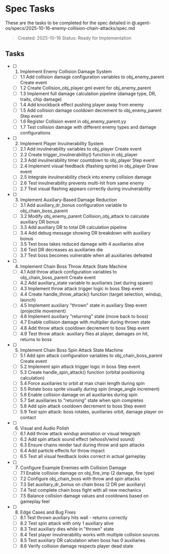 # Spec Tasks

These are the tasks to be completed for the spec detailed in @.agent-os/specs/2025-10-16-enemy-collision-chain-attacks/spec.md

> Created: 2025-10-16
> Status: Ready for Implementation

## Tasks

- [ ] 1. Implement Enemy Collision Damage System
  - [ ] 1.1 Add collision damage configuration variables to obj_enemy_parent Create event
  - [ ] 1.2 Create Collision_obj_player.gml event for obj_enemy_parent
  - [ ] 1.3 Implement full damage calculation pipeline (damage type, DR, traits, chip damage)
  - [ ] 1.4 Add knockback effect pushing player away from enemy
  - [ ] 1.5 Add collision damage cooldown decrement to obj_enemy_parent Step event
  - [ ] 1.6 Register Collision event in obj_enemy_parent.yy
  - [ ] 1.7 Test collision damage with different enemy types and damage configurations

- [ ] 2. Implement Player Invulnerability System
  - [ ] 2.1 Add invulnerability variables to obj_player Create event
  - [ ] 2.2 Create trigger_invulnerability() function in obj_player
  - [ ] 2.3 Add invulnerability timer countdown to obj_player Step event
  - [ ] 2.4 Implement visual feedback (flashing sprite) in obj_player Draw event
  - [ ] 2.5 Integrate invulnerability check into enemy collision damage
  - [ ] 2.6 Test invulnerability prevents multi-hit from same enemy
  - [ ] 2.7 Test visual flashing appears correctly during invulnerability

- [ ] 3. Implement Auxiliary-Based Damage Reduction
  - [ ] 3.1 Add auxiliary_dr_bonus configuration variable to obj_chain_boss_parent
  - [ ] 3.2 Modify obj_enemy_parent Collision_obj_attack to calculate auxiliary DR bonus
  - [ ] 3.3 Add auxiliary DR to total DR calculation pipeline
  - [ ] 3.4 Add debug message showing DR breakdown with auxiliary bonus
  - [ ] 3.5 Test boss takes reduced damage with 4 auxiliaries alive
  - [ ] 3.6 Test DR decreases as auxiliaries die
  - [ ] 3.7 Test boss becomes vulnerable when all auxiliaries defeated

- [ ] 4. Implement Chain Boss Throw Attack State Machine
  - [ ] 4.1 Add throw attack configuration variables to obj_chain_boss_parent Create event
  - [ ] 4.2 Add auxiliary_state variable to auxiliaries (set during spawn)
  - [ ] 4.3 Implement throw attack trigger logic in boss Step event
  - [ ] 4.4 Create handle_throw_attack() function (target selection, windup, launch)
  - [ ] 4.5 Implement auxiliary "thrown" state in auxiliary Step event (projectile movement)
  - [ ] 4.6 Implement auxiliary "returning" state (move back to boss)
  - [ ] 4.7 Enable collision damage with multiplier during thrown state
  - [ ] 4.8 Add throw attack cooldown decrement to boss Step event
  - [ ] 4.9 Test throw attack: auxiliary flies at player, damages on hit, returns to boss

- [ ] 5. Implement Chain Boss Spin Attack State Machine
  - [ ] 5.1 Add spin attack configuration variables to obj_chain_boss_parent Create event
  - [ ] 5.2 Implement spin attack trigger logic in boss Step event
  - [ ] 5.3 Create handle_spin_attack() function (orbital positioning calculation)
  - [ ] 5.4 Force auxiliaries to orbit at max chain length during spin
  - [ ] 5.5 Rotate boss sprite visually during spin (image_angle increment)
  - [ ] 5.6 Enable collision damage on all auxiliaries during spin
  - [ ] 5.7 Set auxiliaries to "returning" state when spin completes
  - [ ] 5.8 Add spin attack cooldown decrement to boss Step event
  - [ ] 5.9 Test spin attack: boss rotates, auxiliaries orbit, damage player on contact

- [ ] 6. Visual and Audio Polish
  - [ ] 6.1 Add throw attack windup animation or visual telegraph
  - [ ] 6.2 Add spin attack sound effect (whoosh/wind sound)
  - [ ] 6.3 Ensure chains render taut during throw and spin attacks
  - [ ] 6.4 Add particle effects for throw impact
  - [ ] 6.5 Test all visual feedback looks correct in actual gameplay

- [ ] 7. Configure Example Enemies with Collision Damage
  - [ ] 7.1 Enable collision damage on obj_fire_imp (2 damage, fire type)
  - [ ] 7.2 Configure obj_chain_boss with throw and spin attacks
  - [ ] 7.3 Set auxiliary_dr_bonus on chain boss (2 DR per auxiliary)
  - [ ] 7.4 Test complete chain boss fight with all new mechanics
  - [ ] 7.5 Balance collision damage values and cooldowns based on gameplay feel

- [ ] 8. Edge Cases and Bug Fixes
  - [ ] 8.1 Test thrown auxiliary hits wall - returns correctly
  - [ ] 8.2 Test spin attack with only 1 auxiliary alive
  - [ ] 8.3 Test auxiliary dies while in "thrown" state
  - [ ] 8.4 Test player invulnerability works with multiple collision sources
  - [ ] 8.5 Test auxiliary DR calculation when boss has 0 auxiliaries
  - [ ] 8.6 Verify collision damage respects player dead state

